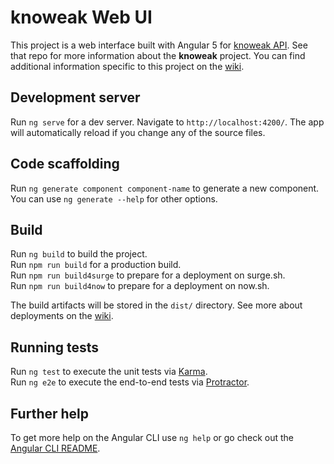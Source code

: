# knoweak Web UI

This project is a web interface built with Angular 5 for [knoweak API](https://github.com/psvaiter/knoweak-api). See that repo for more information about the **knoweak** project. You can find additional information specific to this project on the [wiki](https://github.com/psvaiter/knoweak-web/wiki).

## Development server

Run `ng serve` for a dev server. Navigate to `http://localhost:4200/`. The app will automatically reload if you change any of the source files.

## Code scaffolding

Run `ng generate component component-name` to generate a new component. You can use `ng generate --help` for other options.

## Build

Run `ng build` to build the project.  
Run `npm run build` for a production build.  
Run `npm run build4surge` to prepare for a deployment on surge.sh.  
Run `npm run build4now` to prepare for a deployment on now.sh.  

The build artifacts will be stored in the `dist/` directory.
See more about deployments on the [wiki](https://github.com/psvaiter/knoweak-web/wiki/Deployment).

## Running tests

Run `ng test` to execute the unit tests via [Karma](https://karma-runner.github.io).  
Run `ng e2e` to execute the end-to-end tests via [Protractor](http://www.protractortest.org/).

## Further help

To get more help on the Angular CLI use `ng help` or go check out the [Angular CLI README](https://github.com/angular/angular-cli/blob/master/packages/angular/cli/README.md).
